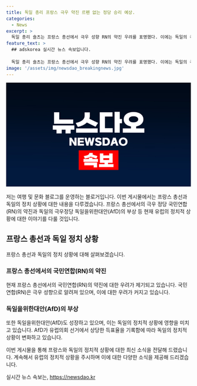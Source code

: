 ```yaml
---
title: 독일 총리 프랑스 극우 약진 르펜 없는 정당 승리 예상.
categories:
  - News
excerpt: >
  독일 총리 숄츠는 프랑스 총선에서 극우 성향 RN의 약진 우려를 표명했다. 이에는 독일의 극우 정당인 AfD의 부상과 관련이 있는데, 이는 프랑스 대통령과의 조기 총선 선언과 연결돼 있다. RN은 여전히 높은 지지율을 보이고, 현재 프랑스 선거에서 1위를 차지 중이며, 대통령의 지지율은 낮아 총선에서의 결과가 주목받고 있다. 프랑스 총선은 오는 30일 1차 투표를, 다음 달 7일 2차 투표를 실시한다.
feature_text: >
  ## adskorea 실시간 뉴스 속보입니다.

  독일 총리 숄츠는 프랑스 총선에서 극우 성향 RN의 약진 우려를 표명했다. 이에는 독일의 극우 정당인 AfD의 부상과 관련이 있는데, 이는 프랑스 대통령과의 조기 총선 선언과 연결돼 있다. RN은 여전히 높은 지지율을 보이고, 현재 프랑스 선거에서 1위를 차지 중이며, 대통령의 지지율은 낮아 총선에서의 결과가 주목받고 있다. 프랑스 총선은 오는 30일 1차 투표를, 다음 달 7일 2차 투표를 실시한다.
image: '/assets/img/newsdao_breakingnews.jpg'
---
```


<p><img src="/assets/img/newsdao_breakingnews.jpg" alt="adskorea 속보" /></p>

<p>저는 여행 및 문화 블로그를 운영하는 블로거입니다. 이번 게시물에서는 프랑스 총선과 독일의 정치 상황에 대한 내용을 다루겠습니다. 프랑스 총선에서의 극우 정당 국민연합(RN)의 약진과 독일의 극우정당 독일을위한대안(AfD)의 부상 등 현재 유럽의 정치적 상황에 대한 이야기를 다룰 것입니다.</p>

<h2 data-ke-size="size26">프랑스 총선과 독일 정치 상황</h2>

<p data-ke-size="size16">프랑스 총선과 독일의 정치 상황에 대해 살펴보겠습니다.</p>

<h3><b>프랑스 총선에서의 국민연합(RN)의 약진</b></h3>

<p data-ke-size="size16">현재 프랑스 총선에서의 국민연합(RN)의 약진에 대한 우려가 제기되고 있습니다. 국민연합(RN)은 극우 성향으로 알려져 있으며, 이에 대한 우려가 커지고 있습니다.</p>

<h3><b>독일을위한대안(AfD)의 부상</b></h3>

<p data-ke-size="size16">또한 독일을위한대안(AfD)도 성장하고 있으며, 이는 독일의 정치적 상황에 영향을 미치고 있습니다. AfD가 유럽의회 선거에서 상당한 득표율을 기록함에 따라 독일의 정치적 상황이 변화하고 있습니다.</p>

<p>이번 게시물을 통해 프랑스와 독일의 정치적 상황에 대한 최신 소식을 전달해 드렸습니다. 계속해서 유럽의 정치적 상황을 주시하며 이에 대한 다양한 소식을 제공해 드리겠습니다.</p>
실시간 뉴스 속보는, <a href="https://newsdao.kr" rel="dofollow">https://newsdao.kr</a>



